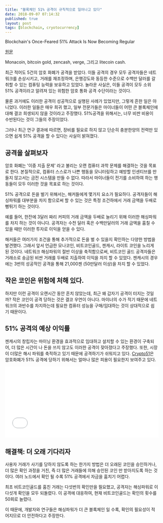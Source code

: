 ```yaml
---
title: "블록체인 51% 공격이 규칙적으로 일어나고 있다"
date: 2018-09-07 07:14:32
published: true
layout: post
tags: [blockchain, cryotocurrency]
---
```


Blockchain's Once-Feared 51% Attack Is Now Becoming Regular

[원문](https://www.coindesk.com/blockchains-feared-51-attack-now-becoming-regular/)

Monacoin, bitcoin gold, zencash, verge, 그리고 litecoin cash.

최근 적어도 5건의 암호 화폐가 공격을 받았다. 이들 공격의 경우 모두 공격자들은 네트워크를 손상시키고, 거래를 재조정하며, 은행강도와 동등한 수준으로 수백만 달러를 갈취할 수 있는 컴퓨팅 능력을 보유하고 있었다. 놀라운 사실은, 이들 공격이 모두 소위 51% 공격이라고 알려져 있는 위험한 암호 통화 공격 수단이라는 것이다.

물론 과거에도 이러한 공격이 성공적으로 실행된 사례가 있었지만, 그렇게 흔한 일은 아니었다. 이러한 일들은 매우 희귀 했고, 일부 전문가들은 마이너들이 어떤 큰 블록체인에 대해 결코 희생되지 않을 것이라고 주장했다. 51%공격을 위해서는, 너무 비싼 비용이 수반된다는 것이 그들의 주장이었다.

그러나 최근 연구 결과에 따르면, 장비를 필요로 하지 않고 단순히 충분한양의 전력만 있으면 쉽게 51% 공격을 할 수 있다는 사실이 밝혀졌다.

## 공격을 살펴보자

암호 화폐는 '이중 지출 문제' 라고 불리는 오랜 컴퓨터 과학 문제를 해결하는 것을 목표로 한다. 본질적으로, 컴퓨터 스스로가 나쁜 행동을 모니터링하고 예방할 인센티브를 만들지 않고서는 금전 시스템을 만들 수 없다. 따라서 마이너들이 전기를 소비하여 하는 행동들이 모두 이러한 것을 목표로 하는 것이다. 

51% 공격으로 돈을 벌기 위해서는, 해커들에게 몇가지 요소가 필요하다. 공격자들이 해싱파워를 대부분을 차지 함으로써 할 수 있는 것은 특정 조건하에서 거래 금액을 두배로 뻥튀기 하는 것이다. 

예를 들어, 한잔에 3달러 짜리 커피의 거래 금액을 두배로 늘리기 위해 이러한 해싱파워를 차지 하는 것이 아니다. 공격자는 수천 달러 혹은 수백만달러의 거래 금액을 훔칠 수 있을 때만 이러한 투자로 이익을 얻을 수 있다. 

해커들은 여러가지 조건을 통해 추가적으로 돈을 벌 수 있을지 확인하는 다양한 방법을 발견했다. 그래서 앞서 언급한 모나코인, 비트코인골드, 젠캐시, 라이트 코인을 노리게 된 것이다. 네트워크 해싱파워의 절반 이상을 축적함으로써, 비트코인 골드 공격자들은 거래소로 송금된 비싼 거래를 두배로 지출하여 이익을 차지 할 수 있었다. 젠캐시의 경우에는 3번의 성공적인 공격을 통해 21,000젠 (50만달러 이상)을 차지 할 수 있었다.

## 작은 코인은 위험에 처해 있다.

하지만 이런 공격이 오랜시간 동안 흔치 않았는데, 최근 왜 갑자기 공격이 터지는 것일까? 작은 코인이 공격 당하는 것은 결코 우연이 아니다. 마이너의 수가 적기 때문에 네트워크의 과반수를 차지하는데 필요한 컴퓨터 성능을 구매/임대하는 것이 상대적으로 쉽기 때문이다.

## 51% 공격의 예상 이익률

젠캐시의 창립자는 마이닝 환경을 효과적으로 임대하고 설치할 수 있는 환경이 구축되어, 더 많은 시간이 나 돈을 쓰지 않고도 이러한 공격이 잦아졌다고 주장했다. 또한, 시장이 더많은 해시 파워를 축적하고 있기 때문에 공격하기가 쉬워지고 있다. [Crypto51](https://www.crypto51.app/)은 암호화폐가 51% 공격에 당하기 위해서는 얼마나 많은 피용이 필요한지 보여주고 있다.

<iframe id="datawrapper-chart-cZFIQ" style="width: 0px; min-width: 100% !important; height: 233px;" src="//datawrapper.dwcdn.net/cZFIQ/1/" width="300" height="232" frameborder="0" scrolling="no"></iframe>

## 해결책: 더 오래 기다리자

사용자 거래가 사기를 당하지 않도록 하는 한가지 방법은 더 오래된 코인을 승인하거나, 더 많은 확인 과정을 거친, 즉 더 많은 거래들에 의해 승인된 코인 만 받아지도록 하는 것이다. 여러 노드에서 확인 될 수록 51% 공격에서 자금을 훔치기 어렵다.

최초 비트코인골드를 훔친 거래는 다섯번의 확인만을 필요했고, 공격자는 해싱파워로 이 다섯개 확인을 모두 되돌렸다. 이 공격에 대응하여, 현재 비트코인골드는 확인의 횟수를 50회로 늘렸다.

이 때문에, 개발자와 연구들은 해싱파워가 더 큰 블록체인 일 수록, 확인의 필요성이 적어지므로 더 안전하다고 주장한다.